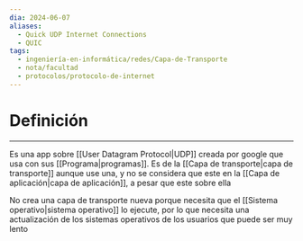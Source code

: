 ```yaml
---
dia: 2024-06-07
aliases:
  - Quick UDP Internet Connections
  - QUIC
tags:
  - ingeniería-en-informática/redes/Capa-de-Transporte
  - nota/facultad
  - protocolos/protocolo-de-internet
---
```

# Definición
---
Es una app sobre [[User Datagram Protocol|UDP]] creada por google que usa con sus [[Programa|programas]]. Es de la [[Capa de transporte|capa de transporte]] aunque use una, y no se considera que este en la [[Capa de aplicación|capa de aplicación]], a pesar que este sobre ella

No crea una capa de transporte nueva porque necesita que el [[Sistema operativo|sistema operativo]] lo ejecute, por lo que necesita una actualización de los sistemas operativos de los usuarios que puede ser muy lento